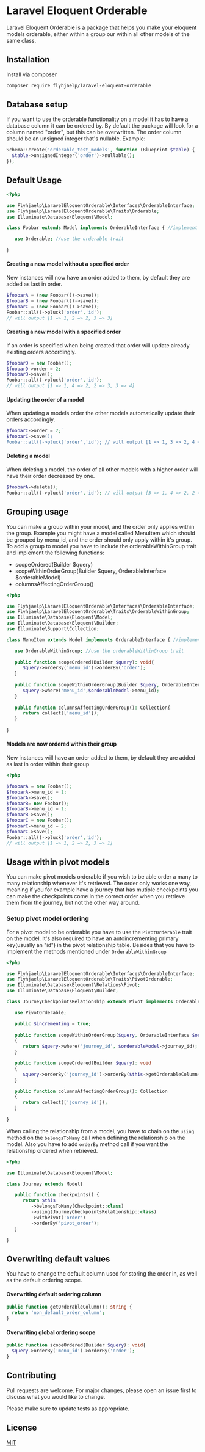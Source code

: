 # Laravel Eloquent Orderable

Laravel Eloquent Orderable is a package that helps you make your eloquent models orderable, either within a group our within all other models of the same class.

## Installation

Install via composer

```bash
composer require flyhjaelp/laravel-eloquent-orderable
```

## Database setup
If you want to use the orderable functionality on a model it has to have a database column it can be ordered by. By default the package will look for a column named "order", but this can be overwritten. The order column should be an unsigned integer that's nullable. Example:

```php
Schema::create('orderable_test_models', function (Blueprint $table) {
  $table->unsignedInteger('order')->nullable();
});
```

## Default Usage

```php
<?php

use Flyhjaelp\LaravelEloquentOrderable\Interfaces\OrderableInterface;
use Flyhjaelp\LaravelEloquentOrderable\Traits\Orderable;
use Illuminate\Database\Eloquent\Model;

class Foobar extends Model implements OrderableInterface { //implement the orderable interface

   use Orderable; //use the orderable trait
   
}
```

#### Creating a new model without a specified order
New instances will now have an order added to them, by default they are added as last in order.

```php
$foobarA = (new Foobar())->save();
$foobarB = (new Foobar())->save();
$foobarC = (new Foobar())->save();
Foobar::all()->pluck('order','id');
// will output [1 => 1, 2 => 2, 3 => 3]
```
#### Creating a new model with a specified order
If an order is specified when being created that order will update already existing orders accordingly.
```php
$foobarD = new Foobar();
$foobarD->order = 2;
$foobarD->save();
Foobar::all()->pluck('order','id');
// will output [1 => 1, 4 => 2, 2 => 3, 3 => 4]
```

#### Updating the order of a model
When updating a models order the other models automatically update their orders accordingly.
```php
$foobarC->order = 2;`
$foobarC->save();
Foobar::all()->pluck('order','id'); // will output [1 => 1, 3 => 2, 4 => 3, 2 => 3]
```

#### Deleting a model
When deleting a model, the order of all other models with a higher order will have their order decreased by one.
```php
$foobarA->delete();
Foobar::all()->pluck('order','id'); // will output [3 => 1, 4 => 2, 2 => 3]
```

## Grouping usage
You can make a group within your model, and the order only applies within the group. Example you might have a model called MenuItem which should be grouped by menu_id, and the order should only apply within it's group. To add a group to model you have to include the orderableWithinGroup trait and implement the following functions:
- scopeOrdered(Builder $query)
- scopeWithinOrderGroup(Builder $query, OrderableInterface $orderableModel)
- columnsAffectingOrderGroup()

```php
<?php

use Flyhjaelp\LaravelEloquentOrderable\Interfaces\OrderableInterface;
use Flyhjaelp\LaravelEloquentOrderable\Traits\OrderableWithinGroup;
use Illuminate\Database\Eloquent\Model;
use Illuminate\Database\Eloquent\Builder;
use Illuminate\Support\Collection;

class MenuItem extends Model implements OrderableInterface { //implement the orderable interface

   use OrderableWithinGroup; //use the orderableWithinGroup trait
   
   public function scopeOrdered(Builder $query): void{
      $query->orderBy('menu_id')->orderBy('order');
   }
   
   public function scopeWithinOrderGroup(Builder $query, OrderableInterface $orderableModel): void{
      $query->where('menu_id',$orderableModel->menu_id);
   }
   
   public function columnsAffectingOrderGroup(): Collection{
      return collect(['menu_id']);
   }
   
}
```

#### Models are now ordered within their group
New instances will have an order added to them, by default they are added as last in order within their group

```php
<?php

$foobarA = new Foobar();
$foobarA->menu_id = 1;
$foobarA->save();
$foobarB= new Foobar();
$foobarB->menu_id = 1;
$foobarB->save();
$foobarC = new Foobar();
$foobarC->menu_id = 2;
$foobarC->save();
Foobar::all()->pluck('order','id');
// will output [1 => 1, 2 => 2, 3 => 1]
```

## Usage within pivot models
You can make pivot models orderable if you wish to be able order a many to many relationship whenever it's retrieved. The order only works one way, meaning if you for example have a journey that has mutiple checkpoints you can make the checkpoints come in the correct order when you retrieve them from the journey, but not the other way around.

### Setup pivot model ordering
For a pivot model to be orderable you have to use the `PivotOrderable` trait on the model. It's also required to have an autoincrementing primary key(usually an "id") in the pivot relationship table. Besides that you have to implement the methods mentioned under `OrderableWithinGroup`
```php
<?php

use Flyhjaelp\LaravelEloquentOrderable\Interfaces\OrderableInterface;
use Flyhjaelp\LaravelEloquentOrderable\Traits\PivotOrderable;
use Illuminate\Database\Eloquent\Relations\Pivot;
use Illuminate\Database\Eloquent\Builder;

class JourneyCheckpointsRelationship extends Pivot implements OrderableInterface{

   use PivotOrderable;

   public $incrementing = true;
   
   public function scopeWithinOrderGroup($query, OrderableInterface $orderableModel)
   {
      return $query->where('journey_id', $orderableModel->journey_id);
   }

   public function scopeOrdered(Builder $query): void
   {
      $query->orderBy('journey_id')->orderBy($this->getOrderableColumn());
   }

   public function columnsAffectingOrderGroup(): Collection
   {
      return collect(['journey_id']);
   }
   
}
```
When calling the relationship from a model, you have to chain on the `using` method on the `belongsToMany` call when defining the relationship on the model. Also you have to add `orderBy` method call if you want the relationship ordered when retrieved.

```php
<?php

use Illuminate\Database\Eloquent\Model;

class Journey extends Model{

   public function checkpoints() {
      return $this
         ->belongsToMany(Checkpoint::class)
         ->using(JourneyCheckpointsRelationship::class)
         ->withPivot('order')
         ->orderBy('pivot_order');
   }

}

```
## Overwriting default values
You have to change the default column used for storing the order in, as well as the default ordering scope.
#### Overwriting default ordering column
```php
public function getOrderableColumn(): string {
  return 'non_default_order_column';
}
```

#### Overwriting global ordering scope
```php
public function scopeOrdered(Builder $query): void{
  $query->orderBy('menu_id')->orderBy('order');
}
```

## Contributing
Pull requests are welcome. For major changes, please open an issue first to discuss what you would like to change.

Please make sure to update tests as appropriate.

## License
[MIT](./LICENSE.md)